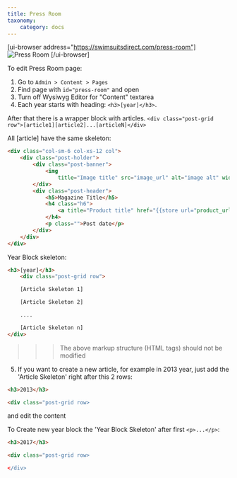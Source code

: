 ```yaml
---
title: Press Room
taxonomy:
    category: docs
---
```


[ui-browser address="https://swimsuitsdirect.com/press-room"]
![Press Room](https://wiki.rocketweb.com/download/attachments/28279300/press-room-page.png)
[/ui-browser]

To edit Press Room page:
1. Go to `Admin > Content > Pages`
2. Find page with `id="press-room"` and open
3. Turn off Wysiwyg Editor for "Content" textarea
4. Each year starts with heading: ```<h3>[year]</h3>```.

After that there is a wrapper block with articles. 
`<div class="post-grid row">[article1][article2]...[articleN]</div>`

All [article] have the same skeleton:
```html
<div class="col-sm-6 col-xs-12 col">
    <div class="post-holder">
        <div class="post-banner">
            <img
                title="Image title" src="image_url" alt="image alt" width="960" height="624" />
        </div>
        <div class="post-header">
            <h5>Magazine Title</h5>
            <h4 class="h6">
                <a title="Product title" href="{{store url="product_url"}}">Product Name</a>
            </h4>
            <p class="">Post date</p>
        </div>
    </div>
</div>
```

Year Block skeleton:    
```html 
<h3>[year]</h3>
    <div class="post-grid row">

    [Article Skeleton 1]

    [Article Skeleton 2]

    ....

    [Article Skeleton n]
</div>
```
>>> The above markup structure (HTML tags) should not be modified

5. If you want to create a new article, for example in 2013 year, just add the 'Article Skeleton' right after this 2 rows:

```html
<h3>2013</h3>

<div class="post-grid row>
```

and edit the content

To Create new year block the 'Year Block Skeleton' after first `<p>...</p>`:

```html
<h3>2017</h3>

<div class="post-grid row>

</div>
```

